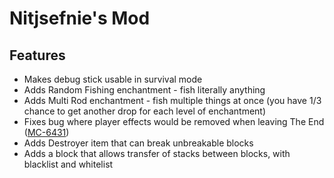 # Nitjsefnie's Mod

## Features
- Makes debug stick usable in survival mode
- Adds Random Fishing enchantment - fish literally anything
- Adds Multi Rod enchantment - fish multiple things at once
(you have 1/3 chance to get another drop for each level of enchantment)
- Fixes bug where player effects would be removed when leaving The End
([MC-6431](https://bugs.mojang.com/browse/MC-6431))
- Adds Destroyer item that can break unbreakable blocks
- Adds a block that allows transfer of stacks between blocks, with blacklist and whitelist